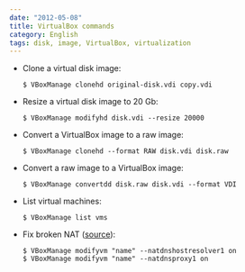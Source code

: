 ```yaml
---
date: "2012-05-08"
title: VirtualBox commands
category: English
tags: disk, image, VirtualBox, virtualization
---
```


- Clone a virtual disk image:

  ```shell-session
  $ VBoxManage clonehd original-disk.vdi copy.vdi
  ```

- Resize a virtual disk image to 20 Gb:

  ```shell-session
  $ VBoxManage modifyhd disk.vdi --resize 20000
  ```

- Convert a VirtualBox image to a raw image:

  ```shell-session
  $ VBoxManage clonehd --format RAW disk.vdi disk.raw
  ```

- Convert a raw image to a VirtualBox image:

  ```shell-session
  $ VBoxManage convertdd disk.raw disk.vdi --format VDI
  ```

- List virtual machines:

  ```shell-session
  $ VBoxManage list vms
  ```

- Fix broken NAT ([source](https://askubuntu.com/questions/216865/vitualbox-nat-stopped-working-after-ubuntu-upgrade-to-12-10)):

  ```shell-session
  $ VBoxManage modifyvm "name" --natdnshostresolver1 on
  $ VBoxManage modifyvm "name" --natdnsproxy1 on
  ```
